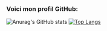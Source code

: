 ### Voici mon profil GitHub:

![Anurag's GitHub stats](https://github-readme-stats.vercel.app/api?username=gabincleaver&show_icons=true&theme=radical&locale=fr)
[![Top Langs](https://github-readme-stats.vercel.app/api/top-langs/?username=gabincleaver&layout=compact)](https://github.com/anuraghazra/github-readme-stats)
